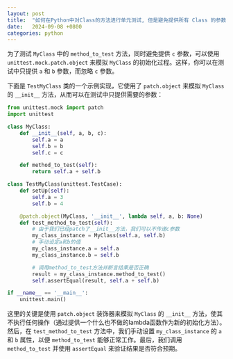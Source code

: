 ```yaml
---
layout: post
title:  "如何在Python中对Class的方法进行单元测试, 但是避免提供所有 Class 的参数"
date:   2024-09-08 +0800
categories: python
---
```

为了测试 `MyClass` 中的 `method_to_test` 方法，同时避免提供 `c` 参数，可以使用 `unittest.mock.patch.object` 来模拟 `MyClass` 的初始化过程。这样，你可以在测试中只提供 `a` 和 `b` 参数，而忽略 `c` 参数。

下面是 `TestMyClass` 类的一个示例实现，它使用了 `patch.object` 来模拟 `MyClass` 的 `__init__` 方法，从而可以在测试中只提供需要的参数：

```python
from unittest.mock import patch
import unittest

class MyClass:
    def __init__(self, a, b, c):
        self.a = a
        self.b = b
        self.c = c

    def method_to_test(self):
        return self.a + self.b

class TestMyClass(unittest.TestCase):
    def setUp(self):
        self.a = 3
        self.b = 4

    @patch.object(MyClass, '__init__', lambda self, a, b: None)
    def test_method_to_test(self):
        # 由于我们已经patch了__init__方法，我们可以不传递c参数
        my_class_instance = MyClass(self.a, self.b)
        # 手动设定a和b的值
        my_class_instance.a = self.a
        my_class_instance.b = self.b

        # 调用method_to_test方法并断言结果是否正确
        result = my_class_instance.method_to_test()
        self.assertEqual(result, self.a + self.b)

if __name__ == '__main__':
    unittest.main()
```

这里的关键是使用 `patch.object` 装饰器来模拟 `MyClass` 的 `__init__` 方法，使其不执行任何操作（通过提供一个什么也不做的lambda函数作为新的初始化方法）。然后，在 `test_method_to_test` 方法中，我们手动设置 `my_class_instance` 的 `a` 和 `b` 属性，以便 `method_to_test` 能够正常工作。最后，我们调用 `method_to_test` 并使用 `assertEqual` 来验证结果是否符合预期。
